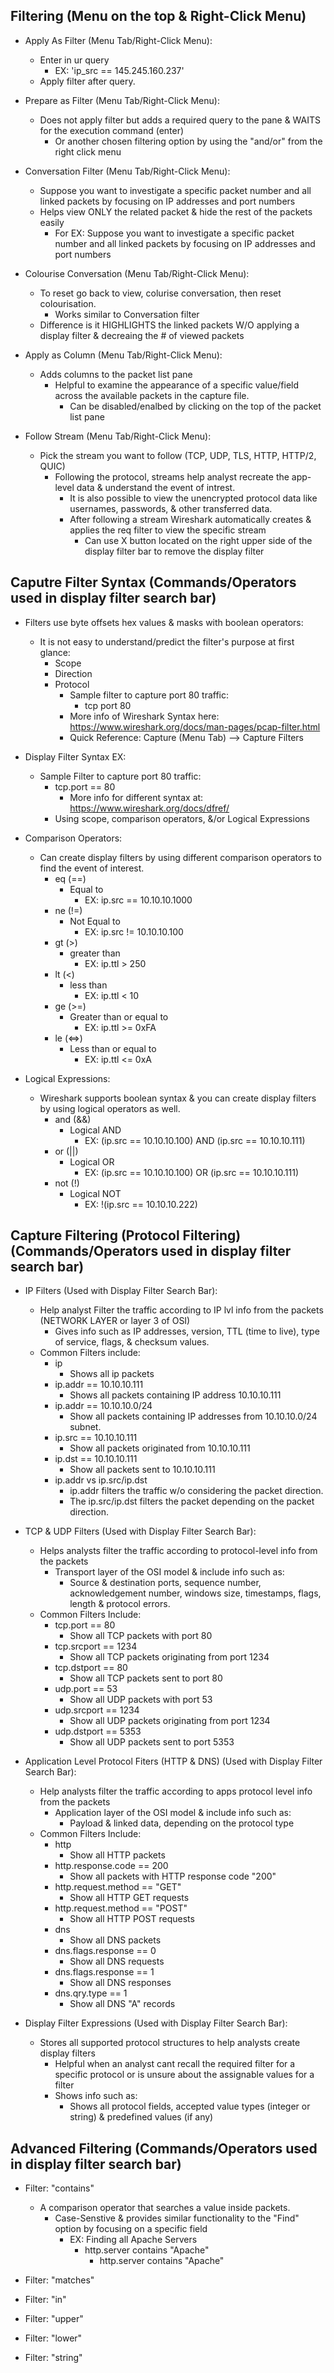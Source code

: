 ## Filtering (Menu on the top & Right-Click Menu)

- Apply As Filter (Menu Tab/Right-Click Menu):
  - Enter in ur query
    - EX: 'ip_src == 145.245.160.237'
  - Apply filter after query.

- Prepare as Filter (Menu Tab/Right-Click Menu):
  - Does not apply filter but adds a required query to the pane & WAITS for the execution command (enter) 
    - Or another chosen filtering option by using the "and/or" from the right click menu

- Conversation Filter (Menu Tab/Right-Click Menu):
  - Suppose you want to investigate a specific packet number and all linked packets by focusing on IP addresses and port numbers
  - Helps view ONLY the related packet & hide the rest of the packets easily
    - For EX: Suppose you want to investigate a specific packet number and all linked packets by focusing on IP addresses and port numbers

- Colourise Conversation (Menu Tab/Right-Click Menu):
  - To reset go back to view, colurise conversation, then reset colourisation.
    - Works similar to Conversation filter
  - Difference is it HIGHLIGHTS the linked packets W/O applying a display filter & decreaing the # of viewed packets

- Apply as Column (Menu Tab/Right-Click Menu):
  - Adds columns to the packet list pane
    - Helpful to examine the appearance of a specific value/field across the available packets in the capture file.
      - Can be disabled/enalbed by clicking on the top of the packet list pane

- Follow Stream (Menu Tab/Right-Click Menu):
  - Pick the stream you want to follow (TCP, UDP, TLS, HTTP, HTTP/2, QUIC)
    - Following the protocol, streams help analyst recreate the app-level data & understand the event of intrest.
      - It is also possible to view the unencrypted protocol data like usernames, passwords, & other transferred data.
      - After following a stream Wireshark automatically creates & applies the req filter to view the specific stream 
        - Can use X button located on the right upper side of the display filter bar to remove the display filter

## Caputre Filter Syntax  (Commands/Operators used in display filter search bar)

- Filters use byte offsets hex values & masks with boolean operators:
  - It is not easy to understand/predict the filter's purpose at first glance:
    - Scope
    - Direction
    - Protocol
      - Sample filter to capture port 80 traffic:
        - tcp port 80
      - More info of Wireshark Syntax here: <https://www.wireshark.org/docs/man-pages/pcap-filter.html>
      - Quick Reference: Capture (Menu Tab) --> Capture Filters

- Display Filter Syntax EX:
  - Sample Filter to capture port 80 traffic:
    - tcp.port == 80
      - More info for different syntax at: <https://www.wireshark.org/docs/dfref/>
    - Using scope, comparison operators, &/or Logical Expressions

- Comparison Operators:
  - Can create display filters by using different comparison operators to find the event of interest.
    - eq (==)
      - Equal to
        - EX: ip.src == 10.10.10.1000
    - ne (!=)
      - Not Equal to
        - EX: ip.src != 10.10.10.100
    - gt (>)
      - greater than
        - EX: ip.ttl > 250
    - lt (<)
      - less than
        - EX: ip.ttl < 10
    - ge (>=)
      - Greater than or equal to
        - EX: ip.ttl >= 0xFA
    - le (<=>)
      - Less than or equal to
        - EX: ip.ttl <= 0xA

- Logical Expressions:
  - Wireshark supports boolean syntax & you can create display filters by using logical operators as well.
    - and (&&)
      - Logical AND
        - EX: (ip.src == 10.10.10.100) AND (ip.src == 10.10.10.111)
    - or (||)
      - Logical OR
        - EX: (ip.src == 10.10.10.100) OR (ip.src == 10.10.10.111)
    - not (!)
      - Logical NOT
        - EX: !(ip.src == 10.10.10.222)

## Capture Filtering (Protocol Filtering) (Commands/Operators used in display filter search bar)

- IP Filters (Used with Display Filter Search Bar):
  - Help analyst Filter the traffic according to IP lvl info from the packets (NETWORK LAYER or layer 3 of OSI)
    - Gives info such as IP addresses, version, TTL (time to live), type of service, flags, & checksum values.
  - Common Filters include: 
    - ip
      - Shows all ip packets
    - ip.addr == 10.10.10.111
      - Shows all packets containing IP address 10.10.10.111
    - ip.addr == 10.10.10.0/24
      - Show all packets containing IP addresses from 10.10.10.0/24 subnet.
    - ip.src == 10.10.10.111
      - Show all packets originated from 10.10.10.111
    - ip.dst == 10.10.10.111
      - Show all packets sent to 10.10.10.111
    - ip.addr vs ip.src/ip.dst
      - ip.addr filters the traffic w/o considering the packet direction. 
      - The ip.src/ip.dst filters the packet depending on the packet direction.

- TCP & UDP Filters (Used with Display Filter Search Bar):
  - Helps analysts filter the traffic according to protocol-level info from the packets
    - Transport layer of the OSI model & include info such as:
      - Source & destination ports, sequence number, acknowledgement number, windows size, timestamps, flags, length & protocol errors.
  - Common Filters Include:
    - tcp.port == 80
      - Show all TCP packets with port 80 
    - tcp.srcport == 1234
      - Show all TCP packets originating from port 1234
    - tcp.dstport == 80
      - Show all TCP packets sent to port 80
    - udp.port == 53
      - Show all UDP packets with port 53
    - udp.srcport == 1234
      - Show all UDP packets originating from port 1234
    - udp.dstport == 5353
      - Show all UDP packets sent to port 5353

- Application Level Protocol Fiters (HTTP & DNS) (Used with Display Filter Search Bar):
  - Help analysts filter the traffic according to apps protocol level info from the packets
    - Application layer of the OSI model & include info such as:
      - Payload & linked data, depending on the protocol type
  - Common Filters Include:
    - http
      - Show all HTTP packets
    - http.response.code == 200
      - Show all packets with HTTP response code "200"
    - http.request.method == "GET"
      - Show all HTTP GET requests
    - http.request.method == "POST"
      - Show all HTTP POST requests
    - dns
      - Show all DNS packets
    - dns.flags.response == 0
      - Show all DNS requests
    - dns.flags.response == 1
      - Show all DNS responses
    - dns.qry.type == 1
      - Show all DNS "A" records

- Display Filter Expressions (Used with Display Filter Search Bar):
  - Stores all supported protocol structures to help analysts create display filters
    - Helpful when an analyst cant recall the required filter for a specific protocol or is unsure about the assignable values for a filter
    - Shows info such as: 
      - Shows all protocol fields, accepted value types (integer or string) & predefined values (if any)


## Advanced Filtering (Commands/Operators used in display filter search bar)

- Filter: "contains"
  - A comparison operator that searches a value inside packets.
    - Case-Senstive & provides similar functionality to the "Find" option by focusing on a specific field
      - EX: Finding all Apache Servers
        - http.server contains "Apache"
          - http.server contains "Apache"

- Filter: "matches"
- Filter: "in"
- Filter: "upper"
- Filter: "lower"
- Filter: "string"
